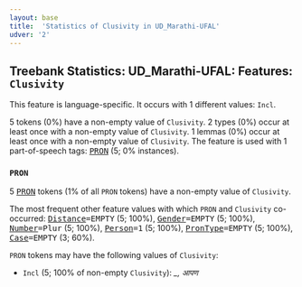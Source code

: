 ```yaml
---
layout: base
title:  'Statistics of Clusivity in UD_Marathi-UFAL'
udver: '2'
---
```


## Treebank Statistics: UD_Marathi-UFAL: Features: `Clusivity`

This feature is language-specific.
It occurs with 1 different values: `Incl`.

5 tokens (0%) have a non-empty value of `Clusivity`.
2 types (0%) occur at least once with a non-empty value of `Clusivity`.
1 lemmas (0%) occur at least once with a non-empty value of `Clusivity`.
The feature is used with 1 part-of-speech tags: <tt><a href="mr_ufal-pos-PRON.html">PRON</a></tt> (5; 0% instances).

### `PRON`

5 <tt><a href="mr_ufal-pos-PRON.html">PRON</a></tt> tokens (1% of all `PRON` tokens) have a non-empty value of `Clusivity`.

The most frequent other feature values with which `PRON` and `Clusivity` co-occurred: <tt><a href="mr_ufal-feat-Distance.html">Distance</a></tt><tt>=EMPTY</tt> (5; 100%), <tt><a href="mr_ufal-feat-Gender.html">Gender</a></tt><tt>=EMPTY</tt> (5; 100%), <tt><a href="mr_ufal-feat-Number.html">Number</a></tt><tt>=Plur</tt> (5; 100%), <tt><a href="mr_ufal-feat-Person.html">Person</a></tt><tt>=1</tt> (5; 100%), <tt><a href="mr_ufal-feat-PronType.html">PronType</a></tt><tt>=EMPTY</tt> (5; 100%), <tt><a href="mr_ufal-feat-Case.html">Case</a></tt><tt>=EMPTY</tt> (3; 60%).

`PRON` tokens may have the following values of `Clusivity`:

* `Incl` (5; 100% of non-empty `Clusivity`): <em>_, आपण</em>

